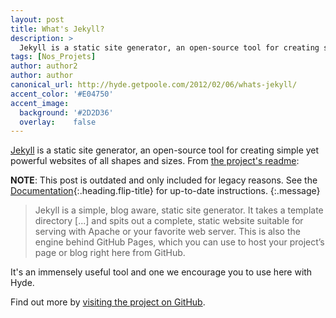 ```yaml
---
layout: post
title: What's Jekyll?
description: >
  Jekyll is a static site generator, an open-source tool for creating simple yet powerful websites of all shapes and sizes.
tags: [Nos_Projets]
author: author2
author: author
canonical_url: http://hyde.getpoole.com/2012/02/06/whats-jekyll/
accent_color: '#E04750'
accent_image:
  background: '#2D2D36'
  overlay:    false
---
```


[Jekyll](https://jekyllrb.com) is a static site generator, an open-source tool for creating simple yet powerful websites of all shapes and sizes. From [the project's readme](https://github.com/mojombo/jekyll/blob/master/README.markdown):

**NOTE**: This post is outdated and only included for legacy reasons.
See the [Documentation][docs]{:.heading.flip-title} for up-to-date instructions.
{:.message}

  > Jekyll is a simple, blog aware, static site generator. It takes a template directory [...] and spits out a complete, static website suitable for serving with Apache or your favorite web server. This is also the engine behind GitHub Pages, which you can use to host your project’s page or blog right here from GitHub.

It's an immensely useful tool and one we encourage you to use here with Hyde.

Find out more by [visiting the project on GitHub](https://github.com/mojombo/jekyll).

[docs]: ../docs/7.5.2/index.md
